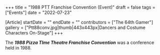 +++
title = "1988 PTT Franchise Convention (Event)"
draft = false
tags = ["Events"]
date = "2022-07-23"

[Article]
startDate = ""
endDate = ""
contributors = ["The 64th Gamer"]
gallery = ["Ptt88conv.jpg|thumb|443x443px|Dancers and Costume Characters On-Stage"]
+++

The <b><i>1988 Pizza TIme Theatre Franchise Convention</b></i> was a conference held in 1988.